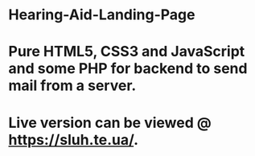 # Hearing-Aid-Landing-Page
# Pure HTML5, CSS3 and JavaScript and some PHP for backend to send mail from a server.
# Live version can be viewed @ https://sluh.te.ua/.
